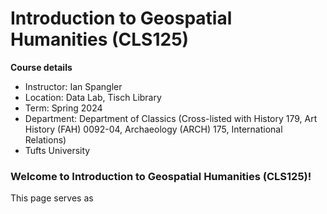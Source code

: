 # Introduction to Geospatial Humanities (CLS125)
**Course details**
* Instructor: Ian Spangler
* Location: Data Lab, Tisch Library
* Term: Spring 2024
* Department: Department of Classics (Cross-listed with History 179, Art History (FAH) 0092-04, Archaeology (ARCH) 175, International Relations)
* Tufts University

### Welcome to Introduction to Geospatial Humanities (CLS125)!

This page serves as 
